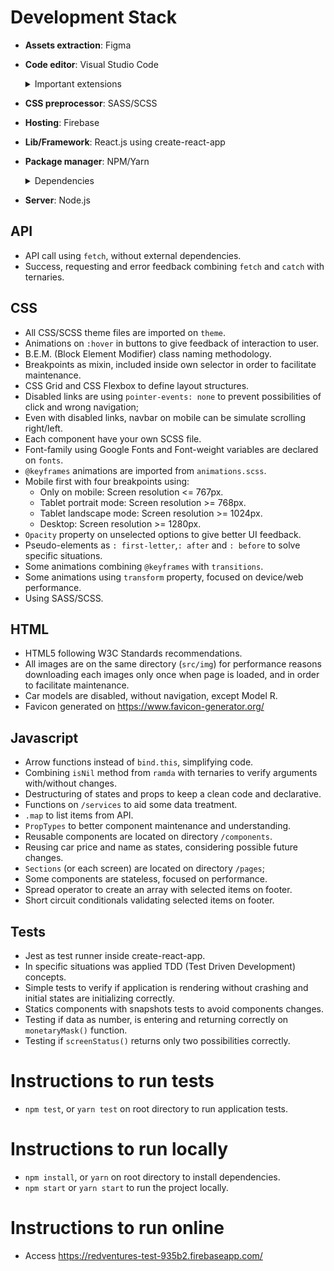 # Development Stack

-  **Assets extraction**: Figma

-  **Code editor**: Visual Studio Code

   <details>
   <summary>Important extensions</summary>

   -  Auto Rename Tag
   -  Auto-Open Markdown Preview
   -  Brackt Pair Colorizer
   -  VS Code ES7 React/Redux/React-Native/JS snippets
   -  ESLint
   -  GitLens
   -  JavaScript (ES6) code snippets
   -  Prettier - Code formatter
   -  SCSS formatter

   </details>

-  **CSS preprocessor**: SASS/SCSS

-  **Hosting**: Firebase

-  **Lib/Framework**: React.js using create-react-app

-  **Package manager**: NPM/Yarn

   <details>
   <summary>Dependencies</summary>

   -  chai
   -  enzyme
   -  enzyme-adapter-react-16
   -  node-sass
   -  ramda
   -  react-test-renderer

   </details>

-  **Server**: Node.js

## API

-  API call using `fetch`, without external dependencies.
-  Success, requesting and error feedback combining `fetch` and `catch` with ternaries.

## CSS

-  All CSS/SCSS theme files are imported on `theme`.
-  Animations on `:hover` in buttons to give feedback of interaction to user.
-  B.E.M. (Block Element Modifier) class naming methodology.
-  Breakpoints as mixin, included inside own selector in order to facilitate maintenance.
-  CSS Grid and CSS Flexbox to define layout structures.
-  Disabled links are using `pointer-events: none` to prevent possibilities of click and wrong navigation;
-  Even with disabled links, navbar on mobile can be simulate scrolling right/left.
-  Each component have your own SCSS file.
-  Font-family using Google Fonts and Font-weight variables are declared on `fonts`.
-  `@keyframes` animations are imported from `animations.scss`.
-  Mobile first with four breakpoints using:
   -  Only on mobile: Screen resolution <= 767px.
   -  Tablet portrait mode: Screen resolution >= 768px.
   -  Tablet landscape mode: Screen resolution >= 1024px.
   -  Desktop: Screen resolution >= 1280px.
-  `Opacity` property on unselected options to give better UI feedback.
-  Pseudo-elements as `: first-letter`,`: after` and `: before` to solve specific situations.
-  Some animations combining `@keyframes` with `transitions`.
-  Some animations using `transform` property, focused on device/web performance.
-  Using SASS/SCSS.

## HTML

-  HTML5 following W3C Standards recommendations.
-  All images are on the same directory (`src/img`) for performance reasons downloading each images only once when page is loaded, and in order to facilitate maintenance.
-  Car models are disabled, without navigation, except Model R.
-  Favicon generated on https://www.favicon-generator.org/

## Javascript

-  Arrow functions instead of `bind.this`, simplifying code.
-  Combining `isNil` method from `ramda` with ternaries to verify arguments with/without changes.
-  Destructuring of states and props to keep a clean code and declarative.
-  Functions on `/services` to aid some data treatment.
-  `.map` to list items from API.
-  `PropTypes` to better component maintenance and understanding.
-  Reusable components are located on directory `/components`.
-  Reusing car price and name as states, considering possible future changes.
-  `Sections` (or each screen) are located on directory `/pages`;
-  Some components are stateless, focused on performance.
-  Spread operator to create an array with selected items on footer.
-  Short circuit conditionals validating selected items on footer.

## Tests

-  Jest as test runner inside create-react-app.
-  In specific situations was applied TDD (Test Driven Development) concepts.
-  Simple tests to verify if application is rendering without crashing and initial states are initializing correctly.
-  Statics components with snapshots tests to avoid components changes.
-  Testing if data as number, is entering and returning correctly on `monetaryMask()` function.
-  Testing if `screenStatus()` returns only two possibilities correctly.

# Instructions to run tests

-  `npm test`, or `yarn test` on root directory to run application tests.

# Instructions to run locally

-  `npm install`, or `yarn` on root directory to install dependencies.
-  `npm start` or `yarn start` to run the project locally.

# Instructions to run online

-  Access https://redventures-test-935b2.firebaseapp.com/
